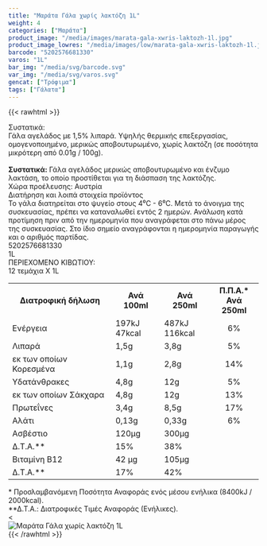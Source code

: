```yaml
---
title: "Μαράτα Γάλα χωρίς λακτόζη 1L"
weight: 4
categories: ["Μαράτα"]
product_image: "/media/images/marata-gala-xwris-laktozh-1l.jpg"
product_image_lowres: "/media/images/low/marata-gala-xwris-laktozh-1l.jpg"
barcode: "5202576681330"
varos: "1L"
bar_img: "/media/svg/barcode.svg"
var_img: "/media/svg/varos.svg"
gencat: ["Τρόφιμα"]
tags: ["Γάλατα"]
---
```

{{< rawhtml >}}

<div class="sload275"><div class="product"><div id="sistatika">Συστατικά:</div><div class="alltext">Γάλα αγελάδος με 1,5% λιπαρά. Υψηλής θερμικής επεξεργασίας, ομογενοποιημένο, μερικώς αποβουτυρωμένο, χωρίς λακτόζη (σε ποσότητα μικρότερη από 0.01g / 100g).<br><br><b>Συστατικά:</b> Γάλα αγελάδος μερικώς αποβουτυρωμένο και ένζυμο λακτάση, το οποίο προστίθεται για τη διάσπαση της λακτόζης.<br>Χώρα προέλευσης: Αυστρία</div><div id="loipa">Διατήρηση και λοιπά στοιχεία προϊόντος</div><div class="alltext">Το γάλα διατηρείται στο ψυγείο στους 4⁰C - 6⁰C. Μετά το άνοιγμα της συσκευασίας, πρέπει να καταναλωθεί εντός 2 ημερών. Ανάλωση κατά προτίμηση πριν από την ημερομηνία που αναγράφεται στο πάνω μέρος της συσκευασίας. Στο ίδιο σημείο αναγράφονται η ημερομηνία παραγωγής και ο αριθμός παρτίδας.</div><div id="barcode"><div id="barimage1"></div><span id="bartext">5202576681330</span></div><div id="varos"><div id="varosimage1"></div><span id="varostext">1L</span></div><div id="kivotio">ΠΕΡΙΕΧΟΜΕΝΟ ΚΙΒΩΤΙΟΥ:<br>12 τεμάχια Χ 1L</div><div class="tabout"><table id="diatable"><tbody><tr><th>Διατροφική δήλωση</th><th>Ανά 100ml</th><th>Ανά 250ml</th><th>Π.Π.Α.*<br>Ανά 250ml</th></tr><tr><td class="texr2">Ενέργεια</td><td class="texr">197kJ<br>47kcal</td><td class="texr">487kJ<br>116kcal</td><td class="texr" style="text-align:center">6%</td></tr><tr><td class="texr2">Λιπαρά</td><td class="texr">1,5g</td><td class="texr">3,8g</td><td class="texr" style="text-align:center">5%</td></tr><tr><td class="gray">εκ των οποίων Κορεσμένα</td><td class="gray2">1,1g</td><td class="gray2">2,8g</td><td class="gray2" style="text-align:center">14%</td></tr><tr><td class="texr2">Yδατάνθρακες</td><td class="texr">4,8g</td><td class="texr">12g</td><td class="texr" style="text-align:center">5%</td></tr><tr><td class="gray">εκ των οποίων Σάκχαρα</td><td class="gray2">4,8g</td><td class="gray2">12g</td><td class="gray2" style="text-align:center">13%</td></tr><tr><td class="texr2">Πρωτεΐνες</td><td class="texr">3,4g</td><td class="texr">8,5g</td><td class="texr" style="text-align:center">17%</td></tr><tr><td class="texr2">Αλάτι</td><td class="texr">0,13g</td><td class="texr">0,33g</td><td class="texr" style="text-align:center">6%</td></tr><tr><td class="texr2">Ασβέστιο</td><td class="texr">120μg</td><td class="texr">300μg</td><td class="texr" style="text-align:center"></td></tr><tr><td class="texr2">Δ.Τ.Α.**</td><td class="texr">15%</td><td class="texr">38%</td><td class="texr" style="text-align:center"></td></tr><tr><td class="texr2">Βιταμίνη Β12</td><td class="texr">42 μg</td><td class="texr">105μg</td><td class="texr" style="text-align:center"></td></tr><tr><td class="texr2">Δ.Τ.Α.**</td><td class="texr">17%</td><td class="texr">42%</td><td class="texr" style="text-align:center"></td></tr></tbody></table></div><div class="alltext">* Προσλαμβανόμενη Ποσότητα Αναφοράς ενός μέσου ενήλικα (8400kJ / 2000kcal).<br>**Δ.Τ.Α.: Διατροφικές Τιμές Αναφοράς (Ενήλικες).</div>&lt;<br><div class="pimg"><img alt="Μαράτα Γάλα χωρίς λακτόζη 1L" title="Μαράτα Γάλα χωρίς λακτόζη 1L" src="/media/images/marata-gala-xwris-laktozh-1l.jpg"></div></div></div>
{{< /rawhtml >}}


